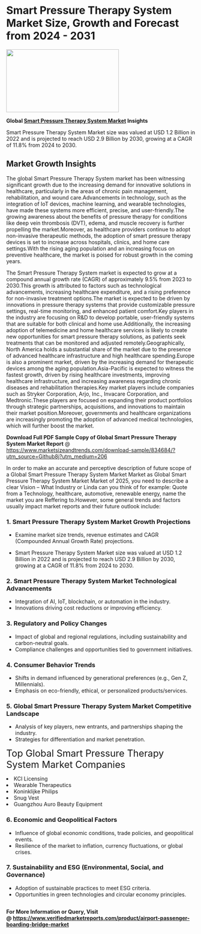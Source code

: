 <H1>Smart Pressure Therapy System Market Size, Growth and Forecast from 2024 - 2031</H1><img class="aligncenter size-medium wp-image-584254" src="https://thirdeyenews.in/wp-content/uploads/2024/09/Global-Market-Research-300x168.jpeg" alt="" width="300" height="168" /><p><strong>Global&nbsp;<a href="https://www.marketsizeandtrends.com/download-sample/834684/?utm_source=Github8j?utm_medium=206">Smart Pressure Therapy System Market</a> Insights</strong></p><p>Smart Pressure Therapy System Market size was valued at USD 1.2 Billion in 2022 and is projected to reach USD 2.9 Billion by 2030, growing at a CAGR of 11.8% from 2024 to 2030.</p><p><h2>Market Growth Insights</h2> <p>The global Smart Pressure Therapy System market has been witnessing significant growth due to the increasing demand for innovative solutions in healthcare, particularly in the areas of chronic pain management, rehabilitation, and wound care.Advancements in technology, such as the integration of IoT devices, machine learning, and wearable technologies, have made these systems more efficient, precise, and user-friendly.The growing awareness about the benefits of pressure therapy for conditions like deep vein thrombosis (DVT), edema, and muscle recovery is further propelling the market.Moreover, as healthcare providers continue to adopt non-invasive therapeutic methods, the adoption of smart pressure therapy devices is set to increase across hospitals, clinics, and home care settings.With the rising aging population and an increasing focus on preventive healthcare, the market is poised for robust growth in the coming years.</p> <p>The Smart Pressure Therapy System market is expected to grow at a compound annual growth rate (CAGR) of approximately 9.5% from 2023 to 2030.This growth is attributed to factors such as technological advancements, increasing healthcare expenditure, and a rising preference for non-invasive treatment options.The market is expected to be driven by innovations in pressure therapy systems that provide customizable pressure settings, real-time monitoring, and enhanced patient comfort.Key players in the industry are focusing on R&D to develop portable, user-friendly systems that are suitable for both clinical and home use.Additionally, the increasing adoption of telemedicine and home healthcare services is likely to create new opportunities for smart pressure therapy solutions, as patients seek treatments that can be monitored and adjusted remotely.Geographically, North America holds a substantial share of the market due to the presence of advanced healthcare infrastructure and high healthcare spending.Europe is also a prominent market, driven by the increasing demand for therapeutic devices among the aging population.Asia-Pacific is expected to witness the fastest growth, driven by rising healthcare investments, improving healthcare infrastructure, and increasing awareness regarding chronic diseases and rehabilitation therapies.Key market players include companies such as Stryker Corporation, Arjo, Inc., Invacare Corporation, and Medtronic.These players are focused on expanding their product portfolios through strategic partnerships, acquisitions, and innovations to maintain their market position.Moreover, governments and healthcare organizations are increasingly promoting the adoption of advanced medical technologies, which will further boost the market.<p><span class=""><strong>Download Full PDF Sample Copy of Global Smart Pressure Therapy System Market Report</strong> @ <a href="https://www.marketsizeandtrends.com/download-sample/834684/?utm_source=Github8j?utm_medium=206" target="_blank">https://www.marketsizeandtrends.com/download-sample/834684/?utm_source=Github8j?utm_medium=206</a></span></p><p>In order to make an accurate and perceptive description of future scope of a Global&nbsp;Smart Pressure Therapy System Market Market as Global&nbsp;Smart Pressure Therapy System Market Market of 2025, you need to describe a clear Vision &ndash; What Industry or Linda can you think of for example: Quote from a Technology, healthcare, automotive, renewable energy, name the market you are Reffering to.However, some general trends and factors usually impact market reports and their future outlook include:</p><h3>1.&nbsp;<strong>Smart Pressure Therapy System Market Growth Projections</strong></h3><ul><li>Examine market size trends, revenue estimates and CAGR (Compounded Annual Growth Rate) projections.</li><li><p>Smart Pressure Therapy System Market size was valued at USD 1.2 Billion in 2022 and is projected to reach USD 2.9 Billion by 2030, growing at a CAGR of 11.8% from 2024 to 2030.</p></li></ul><h3>2.&nbsp;<strong>Smart Pressure Therapy System Market Technological Advancements</strong></h3><ul><li>Integration of AI, IoT, blockchain, or automation in the industry.</li><li>Innovations driving cost reductions or improving efficiency.</li></ul><h3>3.&nbsp;<strong>Regulatory and Policy Changes</strong></h3><ul><li>Impact of global and regional regulations, including sustainability and carbon-neutral goals.</li><li>Compliance challenges and opportunities tied to government initiatives.</li></ul><h3>4.&nbsp;<strong>Consumer Behavior Trends</strong></h3><ul><li>Shifts in demand influenced by generational preferences (e.g., Gen Z, Millennials).</li><li>Emphasis on eco-friendly, ethical, or personalized products/services.</li></ul><h3>5.&nbsp;<strong>Global Smart Pressure Therapy System Market Competitive Landscape</strong></h3><ul><li>Analysis of key players, new entrants, and partnerships shaping the industry.</li><li>Strategies for differentiation and market penetration.</li></ul><p data-pm-slice="1 1 []"><span style="color: inherit; font-family: inherit; font-size: 25px;">Top Global Smart Pressure Therapy System Market Companies</span></p><div class="" data-test-id=""><p><li>KCI Licensing</li><li> Wearable Therapeutics</li><li> Koninklijke Philips</li><li> Snug Vest</li><li> Guangzhou Auro Beauty Equipment</li></p></div><h3>6.&nbsp;<strong>Economic and Geopolitical Factors</strong></h3><ul><li>Influence of global economic conditions, trade policies, and geopolitical events.</li><li>Resilience of the market to inflation, currency fluctuations, or global crises.</li></ul><h3>7.&nbsp;<strong>Sustainability and ESG (Environmental, Social, and Governance)</strong></h3><ul><li>Adoption of sustainable practices to meet ESG criteria.</li><li>Opportunities in green technologies and circular economy principles.</li></ul><h2><strong style="font-size: 14px;">For More Information or Query, Visit @&nbsp;</strong><a style="background-color: #ffffff; font-size: 14px;" href="https://www.marketsizeandtrends.com/report/smart-pressure-therapy-system-market/" target="_blank">https://www.verifiedmarketreports.com/product/airport-passenger-boarding-bridge-market</a></h2>